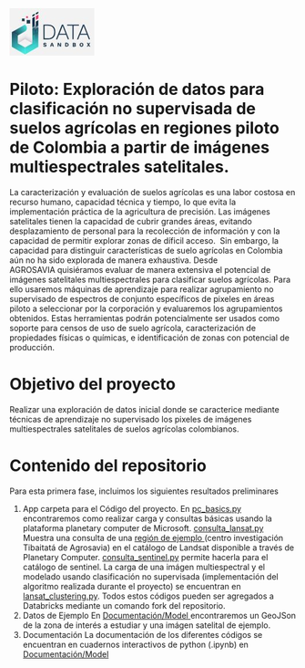  ![DataLOGO](App/logdat.JPG)
 
# Piloto: Exploración de datos para clasificación no supervisada de suelos agrícolas en regiones piloto de Colombia a partir de imágenes multiespectrales satelitales.

La caracterización y evaluación de suelos agrícolas es una labor costosa en recurso humano, capacidad técnica y tiempo, lo que evita la implementación práctica de la agricultura de precisión. Las imágenes satelitales tienen la capacidad de cubrir grandes áreas, evitando desplazamiento de personal para la recolección de información y con la capacidad de permitir explorar zonas de díficil acceso.  Sin embargo, la capacidad para distinguir características de suelo agrícolas en Colombia aún no ha sido explorada de manera exhaustiva. Desde AGROSAVIA quisiéramos evaluar de manera extensiva el potencial de imágenes satelitales multiespectrales para clasificar suelos agrícolas. Para ello usaremos máquinas de aprendizaje para realizar agrupamiento no supervisado de espectros de conjunto específicos de pixeles en áreas piloto a seleccionar por la corporación y evaluaremos los agrupamientos obtenidos. Estas herramientas podrán potencialmente ser usados como soporte para censos de uso de suelo agrícola, caracterización de propiedades físicas o químicas, e identificación de zonas con potencial de producción.


# Objetivo del proyecto

Realizar una exploración de datos inicial donde se caracterice mediante técnicas de aprendizaje no supervisado los pixeles de imágenes multiespectrales satelitales de suelos agrícolas colombianos.


# Contenido del repositorio

Para esta primera fase, incluimos los siguientes resultados preliminares

1. App                   carpeta para el Código del proyecto. En <a href=App/Fuentes-Datos-Entendimiento/pc_basics.py>pc_basics.py</a> encontraremos como realizar carga y consultas básicas usando la plataforma planetary computer de Microsoft. <a href=App/Fuentes-Datos-Entendimiento/consulta_lansat.py>consulta_lansat.py</a> Muestra una consulta de una <a href=Datos-Ejemplo/Para-Modelo/tibaitata.geojson>región de ejemplo </a> (centro investigación Tibaitatá de Agrosavia) en el catálogo de Landsat disponible a través de Planetary Computer. <a href=App/Fuentes-Datos-Entendimiento/consulta_sentinel.py>consulta_sentinel.py</a> permite hacerla para el catálogo de sentinel. La carga de una imágen multiespectral y el modelado usando clasificación no supervisada (implementación del algoritmo realizada durante el proyecto) se encuentran en <a href=App/Modelado/lansat_clustering.py> lansat_clustering.py</a>. Todos estos códigos pueden ser agregados a Databricks mediante un comando fork del repositorio.
3. Datos de Ejemplo      En <a href=Datos-Ejemplo/Para-Modelo> Documentación/Model </a> encontraremos un GeoJSon de la zona de interés a estudiar y una imágen satelital de ejemplo.
4. Documentación         La documentación de los diferentes códigos se encuentran en cuadernos interactivos de python (.ipynb) en <a href=Documentacion/Model> Documentación/Model </a>





